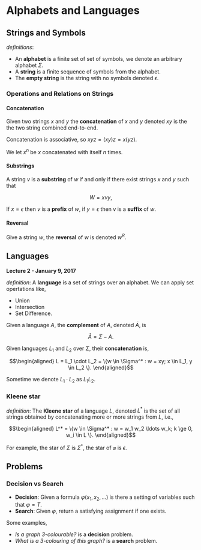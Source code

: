# Alphabets and Languages

## Strings and Symbols

_definitions_:

* An **alphabet** is a finite set of set of symbols, we denote an arbitrary alphabet $\Sigma$.
* A **string** is a finite sequence of symbols from the alphabet.
* The **empty string** is the string with no symbols denoted $\epsilon$.

### Operations and Relations on Strings

#### Concatenation

Given two strings $x$ and $y$ the **concatenation** of $x$ and $y$ denoted $xy$ is the the two string combined end-to-end.

Concatenation is associative, so $xyz = (xy)z = x(yz)$.

We let $x^n$ be $x$ concatenated with itself $n$ times.

#### Substrings

A string $v$ is a **substring** of $w$ if and only if there exist strings $x$ and $y$ such that

$$
    W = xvy,
$$

If $x = \epsilon$ then $v$ is a **prefix** of $w$, if $y = \epsilon$ then $v$ is a **suffix** of $w$.

#### Reversal

Give a string $w$, the **reversal** of $w$ is denoted $w^R$.

## Languages

**Lecture 2 - January 9, 2017**

_definition_: A **language** is a set of strings over an alphabet. We can apply set opertations like,

* Union
* Intersection
* Set Difference.

Given a language $A$, the **complement** of $A$, denoted $\bar A$, is

$$
    \bar A = \Sigma - A.
$$

Given languages $L_1$ and $L_2$ over $\Sigma$, their **concatenation** is,

$$\begin{aligned}
    L = L_1 \cdot L_2 = \{w \in \Sigma^* : w = xy; x \in L_1, y \in L_2 \}.
\end{aligned}$$

Sometime we denote $L_1 \cdot L_2$ as $L_1 L_2$.

### Kleene star

_definition_: The **Kleene star** of a language $L$, denoted $L^*$ is the set of all strings obtained by concatenating more or more strings from $L$, i.e.,

$$\begin{aligned}
    L^* = \{w \in \Sigma^* : w = w_1 w_2 \ldots w_k; k \ge 0, w_i \in L \}.
\end{aligned}$$

For example, the star of $\Sigma$ is $\Sigma^*$, the star of $\varnothing$ is ${\epsilon}$.

## Problems

### Decision vs Search

* **Decision**: Given a formula $\varphi(x_1,x_2,\ldots)$ is there a setting of variables such that $\varphi = T$.
* **Search**: Given $\varphi$, return a satisfying assignment if one exists.

Some examples,

* *Is a graph 3-colourable?* is a **decision** problem.
* *What is a  3-colouring of this graph?* is a **search** problem.


